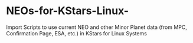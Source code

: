 # NEOs-for-KStars-Linux-
Import Scripts to use current NEO and other Minor Planet data (from MPC, Confirmation Page, ESA, etc.) in KStars for Linux Systems
